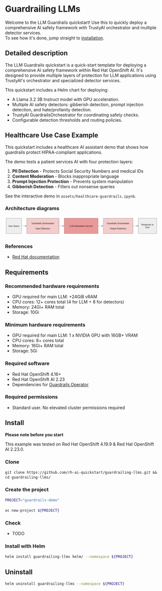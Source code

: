 # Guardrailing LLMs

Welcome to the LLM Guardrails quickstart!
Use this to quickly deploy a comprehensive AI safety framework with TrustyAI orchestrator and multiple detector services.  
To see how it's done, jump straight to [installation](#install). 

## Detailed description 

The LLM Guardrails quickstart is a quick-start template for deploying a comprehensive AI safety framework within Red Hat OpenShift AI. It's designed to provide multiple layers of protection for LLM applications using TrustyAI's orchestrator and specialized detector services.

This quickstart includes a Helm chart for deploying:

- A Llama 3.2 3B Instruct model with GPU acceleration.
- Multiple AI safety detectors: gibberish detection, prompt injection detection, and hate/profanity detection.
- TrustyAI GuardrailsOrchestrator for coordinating safety checks.
- Configurable detection thresholds and routing policies.

## Healthcare Use Case Example

This quickstart includes a healthcare AI assistant demo that shows how guardrails protect HIPAA-compliant applications.

The demo tests a patient services AI with four protection layers:
1. **PII Detection** - Protects Social Security Numbers and medical IDs
2. **Content Moderation** - Blocks inappropriate language  
3. **Prompt Injection Protection** - Prevents system manipulation
4. **Gibberish Detection** - Filters out nonsense queries

See the interactive demo in `assets/healthcare-guardrails.ipynb`.

### Architecture diagrams

![architecture.png](assets/images/architecture.png)

### References 

- [Red Hat documentation](https://docs.redhat.com/en/documentation/red_hat_openshift_ai_self-managed/2.23/html/monitoring_data_science_models/configuring-the-guardrails-orchestrator-service_monitor)

## Requirements 

### Recommended hardware requirements 

- GPU required for main LLM: +24GiB vRAM
- CPU cores: 12+ cores total (4 for LLM + 8 for detectors)
- Memory: 24Gi+ RAM total
- Storage: 10Gi

### Minimum hardware requirements 

- GPU required for main LLM: 1 x NVIDIA GPU with 16GB+ VRAM  
- CPU cores: 8+ cores total
- Memory: 16Gi+ RAM total
- Storage: 5Gi 

### Required software  

- Red Hat OpenShift 4.16+
- Red Hat OpenShift AI 2.23
- Dependencies for [Guardrails Operator](https://docs.redhat.com/en/documentation/red_hat_openshift_ai_self-managed/2.23/html/monitoring_data_science_models/configuring-the-guardrails-orchestrator-service_monitor)

### Required permissions

- Standard user. No elevated cluster permissions required

## Install

**Please note before you start**

This example was tested on Red Hat OpenShift 4.19.9 & Red Hat OpenShift AI 2.23.0.  

### Clone

```
git clone https://github.com/rh-ai-quickstart/guardrailing-llms.git && cd guardrailing-llms/
```

### Create the project

```bash
PROJECT="guardrails-demo"

oc new-project ${PROJECT}
``` 

### Check 

- TODO

### Install with Helm

```bash
helm install guardrailing-llms helm/ --namespace ${PROJECT} 
```

## Uninstall

```bash
helm uninstall guardrailing-llms --namespace ${PROJECT} 
```
